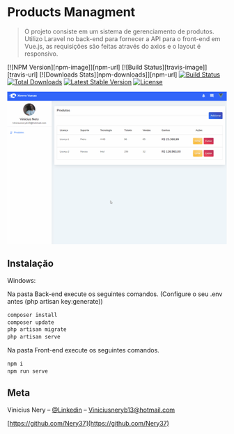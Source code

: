 # Products Managment

> O projeto consiste em um sistema de gerenciamento de produtos. Utilizo Laravel no back-end para fornecer a API para o front-end em Vue.js, as requisições são feitas através do axios e o layout é responsivo.

[![NPM Version][npm-image]][npm-url]
[![Build Status][travis-image]][travis-url]
[![Downloads Stats][npm-downloads]][npm-url]
<a href="https://travis-ci.org/laravel/framework"><img src="https://travis-ci.org/laravel/framework.svg" alt="Build Status"></a>
<a href="https://packagist.org/packages/laravel/framework"><img src="https://poser.pugx.org/laravel/framework/d/total.svg" alt="Total Downloads"></a>
<a href="https://packagist.org/packages/laravel/framework"><img src="https://poser.pugx.org/laravel/framework/v/stable.svg" alt="Latest Stable Version"></a>
<a href="https://packagist.org/packages/laravel/framework"><img src="https://poser.pugx.org/laravel/framework/license.svg" alt="License"></a>

<img src="amostragem.gif" />

## Instalação

Windows:

Na pasta Back-end execute os seguintes comandos. (Configure o seu .env antes (php artisan key:generate))
```sh
composer install
composer update
php artisan migrate
php artisan serve
```

Na pasta Front-end execute os seguintes comandos.
```sh
npm i
npm run serve
```

## Meta

Vinicius Nery – [@Linkedin](https://www.linkedin.com/in/marcos-nery-a3012/) – Viniciusneryb13@hotmail.com

[https://github.com/Nery37](https://github.com/Nery37)
